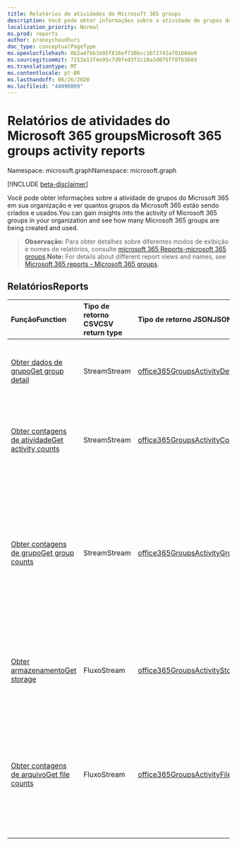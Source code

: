 ```yaml
---
title: Relatórios de atividades do Microsoft 365 groups
description: Você pode obter informações sobre a atividade de grupos do Microsoft 365 em sua organização e ver quantos grupos da Microsoft 365 estão sendo criados e usados.
localization_priority: Normal
ms.prod: reports
author: pranoychaudhuri
doc_type: conceptualPageType
ms.openlocfilehash: 0b2a4fbb3a95f816ef730bcc16f2742a70160de0
ms.sourcegitcommit: 7153a13f4e95c7d9fed3f2c10a3d075ff87b368d
ms.translationtype: MT
ms.contentlocale: pt-BR
ms.lasthandoff: 06/26/2020
ms.locfileid: "44896809"
---
```

# <a name="microsoft-365-groups-activity-reports"></a><span data-ttu-id="099bb-103">Relatórios de atividades do Microsoft 365 groups</span><span class="sxs-lookup"><span data-stu-id="099bb-103">Microsoft 365 groups activity reports</span></span>

<span data-ttu-id="099bb-104">Namespace: microsoft.graph</span><span class="sxs-lookup"><span data-stu-id="099bb-104">Namespace: microsoft.graph</span></span>

[!INCLUDE [beta-disclaimer](../../includes/beta-disclaimer.md)]

<span data-ttu-id="099bb-105">Você pode obter informações sobre a atividade de grupos do Microsoft 365 em sua organização e ver quantos grupos da Microsoft 365 estão sendo criados e usados.</span><span class="sxs-lookup"><span data-stu-id="099bb-105">You can gain insights into the activity of Microsoft 365 groups in your organization and see how many Microsoft 365 groups are being created and used.</span></span>

> <span data-ttu-id="099bb-106">**Observação:** Para obter detalhes sobre diferentes modos de exibição e nomes de relatórios, consulte [microsoft 365 Reports-microsoft 365 groups](https://support.office.com/client/Office-365-groups-a27f1a99-3557-4f85-9560-a28e3d822a40).</span><span class="sxs-lookup"><span data-stu-id="099bb-106">**Note:** For details about different report views and names, see [Microsoft 365 reports - Microsoft 365 groups](https://support.office.com/client/Office-365-groups-a27f1a99-3557-4f85-9560-a28e3d822a40).</span></span>

## <a name="reports"></a><span data-ttu-id="099bb-107">Relatórios</span><span class="sxs-lookup"><span data-stu-id="099bb-107">Reports</span></span>

| <span data-ttu-id="099bb-108">Função</span><span class="sxs-lookup"><span data-stu-id="099bb-108">Function</span></span>                                 | <span data-ttu-id="099bb-109">Tipo de retorno CSV</span><span class="sxs-lookup"><span data-stu-id="099bb-109">CSV return type</span></span> | <span data-ttu-id="099bb-110">Tipo de retorno JSON</span><span class="sxs-lookup"><span data-stu-id="099bb-110">JSON return type</span></span>                         | <span data-ttu-id="099bb-111">Descrição</span><span class="sxs-lookup"><span data-stu-id="099bb-111">Description</span></span>                              |
| :--------------------------------------- | :-------------- | :--------------------------------------- | ---------------------------------------- |
| [<span data-ttu-id="099bb-112">Obter dados de grupo</span><span class="sxs-lookup"><span data-stu-id="099bb-112">Get group detail</span></span>](../api/reportroot-getoffice365groupsactivitydetail.md) | <span data-ttu-id="099bb-113">Stream</span><span class="sxs-lookup"><span data-stu-id="099bb-113">Stream</span></span>          | [<span data-ttu-id="099bb-114">office365GroupsActivityDetail</span><span class="sxs-lookup"><span data-stu-id="099bb-114">office365GroupsActivityDetail</span></span>](../resources/office365groupsactivitydetail.md) | <span data-ttu-id="099bb-115">Obtenha detalhes sobre a atividade de grupos do Microsoft 365 por grupo.</span><span class="sxs-lookup"><span data-stu-id="099bb-115">Get details about Microsoft 365 groups activity by group.</span></span> |
| [<span data-ttu-id="099bb-116">Obter contagens de atividade</span><span class="sxs-lookup"><span data-stu-id="099bb-116">Get activity counts</span></span>](../api/reportroot-getoffice365groupsactivitycounts.md) | <span data-ttu-id="099bb-117">Stream</span><span class="sxs-lookup"><span data-stu-id="099bb-117">Stream</span></span>          | [<span data-ttu-id="099bb-118">office365GroupsActivityCounts</span><span class="sxs-lookup"><span data-stu-id="099bb-118">office365GroupsActivityCounts</span></span>](../resources/office365groupsactivitycounts.md) | <span data-ttu-id="099bb-119">Obtenha o número de atividades de grupo em todas as cargas de trabalho de grupo.</span><span class="sxs-lookup"><span data-stu-id="099bb-119">Get the number of group activities across group workloads.</span></span> |
| [<span data-ttu-id="099bb-120">Obter contagens de grupo</span><span class="sxs-lookup"><span data-stu-id="099bb-120">Get group counts</span></span>](../api/reportroot-getoffice365groupsactivitygroupcounts.md) | <span data-ttu-id="099bb-121">Stream</span><span class="sxs-lookup"><span data-stu-id="099bb-121">Stream</span></span>          | [<span data-ttu-id="099bb-122">office365GroupsActivityGroupCounts</span><span class="sxs-lookup"><span data-stu-id="099bb-122">office365GroupsActivityGroupCounts</span></span>](../resources/office365groupsactivitygroupcounts.md) | <span data-ttu-id="099bb-123">Obtenha o número total diário de grupos e quantos deles estavam ativos com base em conversas de email, postagens do Yammer e atividades de arquivo do SharePoint.</span><span class="sxs-lookup"><span data-stu-id="099bb-123">Get the daily total number of groups and how many of them were active based on email conversations, Yammer posts, and SharePoint file activities.</span></span> |
| [<span data-ttu-id="099bb-124">Obter armazenamento</span><span class="sxs-lookup"><span data-stu-id="099bb-124">Get storage</span></span>](../api/reportroot-getoffice365groupsactivitystorage.md) | <span data-ttu-id="099bb-125">Fluxo</span><span class="sxs-lookup"><span data-stu-id="099bb-125">Stream</span></span>          | [<span data-ttu-id="099bb-126">office365GroupsActivityStorage</span><span class="sxs-lookup"><span data-stu-id="099bb-126">office365GroupsActivityStorage</span></span>](../resources/office365groupsactivitystorage.md) | <span data-ttu-id="099bb-127">Obtenha o armazenamento total usado em todas as caixas de correio de grupo e sites de grupo.</span><span class="sxs-lookup"><span data-stu-id="099bb-127">Get the total storage used across all group mailboxes and group sites.</span></span> |
| [<span data-ttu-id="099bb-128">Obter contagens de arquivo</span><span class="sxs-lookup"><span data-stu-id="099bb-128">Get file counts</span></span>](../api/reportroot-getoffice365groupsactivityfilecounts.md) | <span data-ttu-id="099bb-129">Fluxo</span><span class="sxs-lookup"><span data-stu-id="099bb-129">Stream</span></span>          | [<span data-ttu-id="099bb-130">office365GroupsActivityFileCounts</span><span class="sxs-lookup"><span data-stu-id="099bb-130">office365GroupsActivityFileCounts</span></span>](../resources/office365groupsactivityfilecounts.md) | <span data-ttu-id="099bb-131">Obtenha o número total de arquivos e quantos deles estavam ativos em todos os sites de grupo associados a um grupo do Microsoft 365.</span><span class="sxs-lookup"><span data-stu-id="099bb-131">Get the total number of files and how many of them were active across all group sites associated with a Microsoft 365 group.</span></span> |
